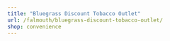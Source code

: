 ```yaml
---
title: "Bluegrass Discount Tobacco Outlet"
url: /falmouth/bluegrass-discount-tobacco-outlet/
shop: convenience
---
```

